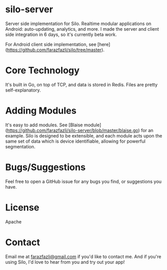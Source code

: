 # silo-server
Server side implementation for Silo. Realtime modular applications on Android: auto-updating, analytics, and more. I made the server and client side integration in 6 days, so it's currently beta work.

For Android client side implementation, see [here] (https://github.com/farazfazli/silo/tree/master).

# Core Technology

It's built in Go, on top of TCP, and data is stored in Redis. Files are pretty self-explanatory.

# Adding Modules

It's easy to add modules. See [Blaise module] (https://github.com/farazfazli/silo-server/blob/master/blaise.go) for an example. Silo is designed to be extensible, and each module acts upon the same set of data which is device identifiable, allowing for powerful segmentation.

# Bugs/Suggestions

Feel free to open a GitHub issue for any bugs you find, or suggestions you have.

# License

Apache

# Contact

Email me at farazfazli@gmail.com if you'd like to contact me. And if you're using Silo, I'd love to hear from you and try out your app!
